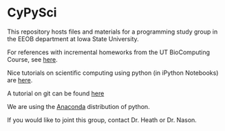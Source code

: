 # CyPySci

This repository hosts files and materials for a programming study group in the EEOB department at Iowa State University.

For references with incremental homeworks from the UT BioComputing Course, see [here](https://github.com/sjspielman/UTbiocomputing2015). 

Nice tutorials on scientific computing using python (in iPython Notebooks) are [here](http://nbviewer.ipython.org/github/jrjohansson/scientific-python-lectures/tree/master/).

A tutorial on git can be found [here](https://git.lumc.nl/humgen/programming-course/ipython_notebook/82a1fcf6b5abb24243494233577d68c9837221cc/git.ipynb)

We are using the [Anaconda](https://www.continuum.io/downloads) distribution of python.

If you would like to joint this group, contact Dr. Heath or Dr. Nason.
